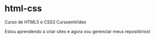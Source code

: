 # html-css
Curso de HTML5 e CSS3 CursoemVideo

Estou aprendendo a criar sites e agora vou gerenciar meus repositórios!